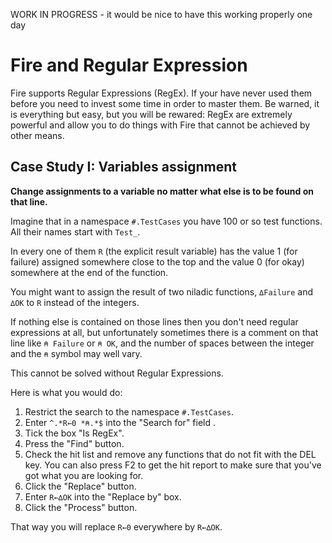 
WORK IN PROGRESS - it would be nice to have this working properly one day

# Fire and Regular Expression

Fire supports Regular Expressions (RegEx). If your have never used them before you need to invest some time in order to master them. Be warned, it is everything but easy, but you will be rewared: RegEx are extremely powerful and allow you to do things with Fire that cannot be achieved by other means.

## Case Study I: Variables assignment 

**Change assignments to a variable no matter what else is to be found on that line.**

Imagine that in a namespace `#.TestCases` you have 100 or so test functions. All their names start with `Test_`.

In every one of them `R` (the explicit result variable) has the value 1 (for failure) assigned somewhere close to the top and the value 0 (for okay) somewhere at the end of the function.

You might want to assign the result of two niladic functions, `∆Failure` and `∆OK` to `R` instead of the integers.

If nothing else is contained on those lines then you don't need regular expressions at all, but unfortunately sometimes there is a comment on that line like `⍝ Failure` or `⍝ OK`, and the number of spaces between the integer and the `⍝` symbol may well vary.

This cannot be solved without Regular Expressions.

Here is what you would do:

1. Restrict the search to the namespace `#.TestCases`.
1. Enter `^.*R←0 *⍝.*$` into the "Search for" field .
1. Tick the box "Is RegEx".
1. Press the "Find" button.
1. Check the hit list and remove any functions that do not fit with the DEL key. You can also press F2 to get the hit report to make sure that you've got what you are looking for.
1. Click the "Replace" button.
1. Enter `R←∆OK` into the "Replace by" box.
1. Click the "Process" button.

That way you will replace `R←0` everywhere by `R←∆OK`.
